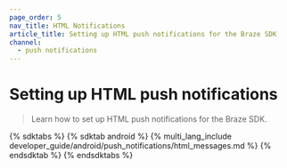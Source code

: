 ```yaml
---
page_order: 5
nav_title: HTML Notifications
article_title: Setting up HTML push notifications for the Braze SDK
channel:
  - push notifications
---
```


# Setting up HTML push notifications

> Learn how to set up HTML push notifications for the Braze SDK.

{% sdktabs %}
{% sdktab android %}
{% multi_lang_include developer_guide/android/push_notifications/html_messages.md %}
{% endsdktab %}
{% endsdktabs %}
